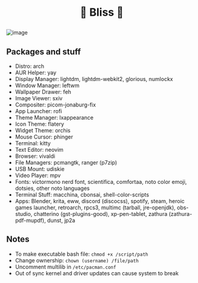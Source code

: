 # <p align="center">🌸 Bliss 🌸</p>
![image](https://user-images.githubusercontent.com/13358601/151288533-13cb7909-76f0-4588-8466-d4e5186b05e6.png)

## Packages and stuff
- Distro: arch
- AUR Helper: yay
- Display Manager: lightdm, lightdm-webkit2, glorious, numlockx
- Window Manager: leftwm
- Wallpaper Drawer: feh
- Image Viewer: sxiv
- Compositer: picom-jonaburg-fix
- App Launcher: rofi
- Theme Manager: lxappearance
- Icon Theme: flatery
- Widget Theme: orchis
- Mouse Cursor: phinger
- Terminal: kitty
- Text Editor: neovim
- Browser: vivaldi
- File Managers: pcmangtk, ranger (p7zip)
- USB Mount: udiskie
- Video Player: mpv
- Fonts: victormono nerd font, scientifica, comfortaa, noto color emoji, dotsies, other noto languages
- Terminal Stuff: macchina, cbonsai, shell-color-scripts
- Apps: Blender, krita, eww, discord (discocss), spotify, steam, heroic games launcher, retroarch, rpcs3, multimc (tarball, jre-openjdk), obs-studio, chatterino (gst-plugins-good), xp-pen-tablet, zathura (zathura-pdf-mupdf), dunst, jp2a
## Notes
- To make executable bash file: `chmod +x /script/path`
- Change ownership: `chown (username) /file/path`
- Uncomment multilib in `/etc/pacman.conf`
- Out of sync kernel and driver updates can cause system to break
